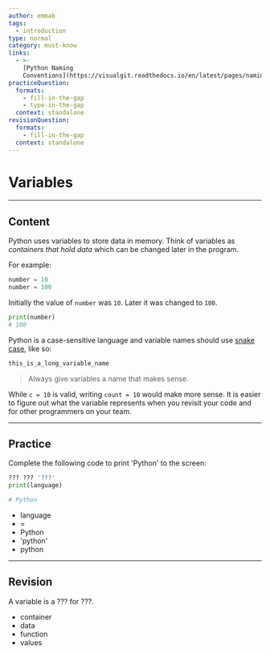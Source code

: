 ```yaml
---
author: emmab
tags:
  - introduction
type: normal
category: must-know
links:
  - >-
    [Python Naming
    Conventions](https://visualgit.readthedocs.io/en/latest/pages/naming_convention.html){documentation}
practiceQuestion:
  formats:
    - fill-in-the-gap
    - type-in-the-gap
  context: standalone
revisionQuestion:
  formats:
    - fill-in-the-gap
  context: standalone
---
```


# Variables


---

## Content

Python uses variables to store data in memory. Think of variables as *containers that hold data* which can be changed later in the program.

For example:

```python
number = 10
number = 100
```

Initially the value of `number` was `10`. Later it was changed to `100`.

```python
print(number)
# 100
```

Python is a case-sensitive language and variable names should use [snake case](https://enki.com/glossary/general/snakecase), like so:

```python
this_is_a_long_variable_name
```

> Always give variables a name that makes sense. 

While `c = 10` is valid, writing `count = 10` would make more sense. It is easier to figure out what the variable represents when you revisit your code and for other programmers on your team.


---

## Practice

Complete the following code to print 'Python' to the screen:

```python
??? ??? '???'
print(language)

# Python
```

- language
- =
- Python
- 'python'
- python


---

## Revision

A variable is a ??? for ???.

- container
- data
- function
- values

